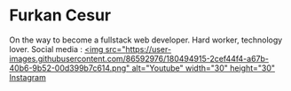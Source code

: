 # Furkan Cesur
On the way to become a fullstack web developer. Hard worker, technology lover.
Social media : [<img src="https://user-images.githubusercontent.com/86592976/180494915-2cef44f4-a67b-40b6-9b52-00d399b7c614.png" alt="Youtube" width="30" height="30"](https://www.youtube.com/channel/UCFvo0lD9gL3lMGu_nPrMQtw) [Instagram](https://www.instagram.com/codingwithcesur/)
